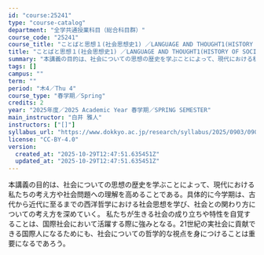 ```yaml
---
id: "course:25241"
type: "course-catalog"
department: "全学共通授業科目（総合科目群）"
course_code: "25241"
course_title: "ことばと思想１(社会思想史1) ／LANGUAGE AND THOUGHT1(HISTORY OF SOCIAL THOUGHT 1)"
title: "ことばと思想１(社会思想史1) ／LANGUAGE AND THOUGHT1(HISTORY OF SOCIAL THOUGHT 1)"
summary: "本講義の目的は、社会についての思想の歴史を学ぶことによって、現代における私たちの考え方や社会問題への理解を高めることである。具体的に今学期は、古代から近代に至るまでの西洋哲学における社会思想を学び、社会との関わり方についての考え方を深めてい…"
tags: []
campus: ""
term: ""
period: "木4／Thu 4"
course_type: "春学期／Spring"
credits: 2
year: "2025年度／2025 Academic Year 春学期／SPRING SEMESTER"
main_instructor: "白井 雅人"
instructors: ["[]"]
syllabus_url: "https://www.dokkyo.ac.jp/research/syllabus/2025/0903/0903_25241_ja_JP.html"
license: "CC-BY-4.0"
version:
  created_at: "2025-10-29T12:47:51.635451Z"
  updated_at: "2025-10-29T12:47:51.635451Z"
---
```

本講義の目的は、社会についての思想の歴史を学ぶことによって、現代における私たちの考え方や社会問題への理解を高めることである。具体的に今学期は、古代から近代に至るまでの西洋哲学における社会思想を学び、社会との関わり方についての考え方を深めていく。 私たちが生きる社会の成り立ちや特性を自覚することは、国際社会において活躍する際に強みとなる。21世紀の実社会に貢献できる国際人になるためにも、社会についての哲学的な視点を身につけることは重要になるであろう。
